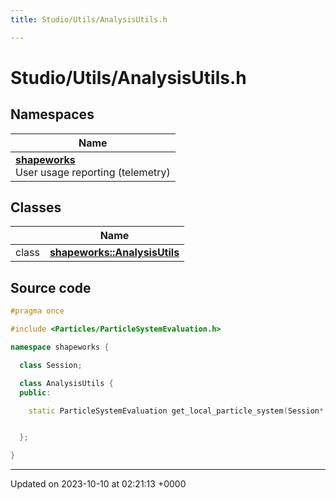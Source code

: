 ```yaml
---
title: Studio/Utils/AnalysisUtils.h

---
```


# Studio/Utils/AnalysisUtils.h



## Namespaces

| Name           |
| -------------- |
| **[shapeworks](../Namespaces/namespaceshapeworks.md)** <br>User usage reporting (telemetry)  |

## Classes

|                | Name           |
| -------------- | -------------- |
| class | **[shapeworks::AnalysisUtils](../Classes/classshapeworks_1_1AnalysisUtils.md)**  |




## Source code

```cpp
#pragma once

#include <Particles/ParticleSystemEvaluation.h>

namespace shapeworks {

  class Session;

  class AnalysisUtils {
  public:

    static ParticleSystemEvaluation get_local_particle_system(Session* session, int domain);


  };

}
```


-------------------------------

Updated on 2023-10-10 at 02:21:13 +0000
